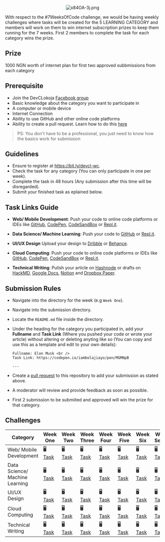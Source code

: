<div align="center">

![x84OA-3j.png](https://cdn.hashnode.com/res/hashnode/image/upload/v1588872349664/5RKQN7gyi.png)

</div>

With respect to the #7WeeksOfCode challenge, we would be having weekly challenges where tasks will be created for the 5 LEARNING CATEGORY and members will work on them to win internet subscription prizes to keep them running for the 7 weeks. First 2 members to complete the task for each category wins the prize.

## Prize

1000 NGN worth of internet plan for first two approved subbmissions from each category

## Prerequisite

- Join the DevCLokoja [Facebook group](https://web.facebook.com/groups/devclokoja)
- Basic knowledge about the category you want to participate in
- A computer or mobile device
- Internet Connection
- Ability to use GitHub and other online code platforms
- Ability to create a pull request. Learn how to do this [here](https://www.youtube.com/watch?v=e3bjQX9jIBk)

> PS: You don't have to be a professional, you just need to know how the basics work for submission

## Guidelines

- Ensure to register at https://bit.ly/devcl-wc.
- Check the task for any category (You can only participate in one per week).
- Complete the task in 48 hours (Any submission after this time will be disregarded).
- Submit your finished task as eplained below.

## Task Links Guide

- **Web/ Mobile Development**: Push your code to online code platforms or IDEs like [GitHub](https://github.com), [CodePen](https://codepen.io/), [CodeSandBox](https://codesandbox.io) or [Repl.it](https://repl.it/).

- **Data Science/ Machine Learning**: Push your code to [GitHub](https://github.com) or [Repl.it](https://repl.it).

- **UI/UX Design** Upload your design to [Dribble](https://dribbble.com/) or [Behance](http://behance.net/).

- **Cloud Computing**: Push your code to online code platforms or IDEs like [GitHub](https://github.com), [CodePen](https://codepen.io/), [CodeSandBox](https://codesandbox.io) or [Repl.it](https://repl.it/).

- **Technical Writing**: Pulish your article on [Hashnode](https://hashnode.com) or drafts on [HackMD](https://hackmd.io), [Google Docs](https://docs.google.com/), [Notion](https://www.notion.so/) and [Dropbox Paper](https://paper.dropbox.com/).

## Submission Rules

- Navigate into the directory for the week (e.g `Week One`).
- Navigate into the submission directory.
- Locate the `README.md` file inside the directory.
- Under the heading for the category you participated in, add your **Fullname** and **Task Link** (Where you pushed your code or wrote your article) without altering or deleting anyting like so (You can copy and use this as a template and edit to your own details):
  
  ```
  Fullname: Elon Musk <br />
  Task Link: https://codepen.io/iambolajiayo/pen/MGMNpB
  
  ---
  
  ```

- Create a [pull request](https://help.github.com/en/github/collaborating-with-issues-and-pull-requests/creating-a-pull-request) to this repository to add your submission as stated above.
- A moderator will review and provide feedback as soon as possible.
- First 2 submission to be submiited and approved will win the prize for that category.

## Challenges

| Category                       | Week One                                                                                                  | Week Two                                                                                                  | Week Three                                                                                                | Week Four                                                                                                 | Week Five                                                                                                 | Week Six                                                                                                  | Week Seven                                                                                                |
|--------------------------------|-----------------------------------------------------------------------------------------------------------|-----------------------------------------------------------------------------------------------------------|-----------------------------------------------------------------------------------------------------------|-----------------------------------------------------------------------------------------------------------|-----------------------------------------------------------------------------------------------------------|-----------------------------------------------------------------------------------------------------------|-----------------------------------------------------------------------------------------------------------|
| Web/ Mobile Development        | 🖥️ [Task](https://github.com/devclokoja/weekly-challenges/tree/master/week1#web-mobile-development)        | 🖥️ [Task](https://github.com/devclokoja/weekly-challenges/tree/master/week2#web-mobile-development)        | 🖥️ [Task](https://github.com/devclokoja/weekly-challenges/tree/master/week3#web-mobile-development)        | 🖥️ [Task](https://github.com/devclokoja/weekly-challenges/tree/master/week4#web-mobile-development)        | 🖥️ [Task](https://github.com/devclokoja/weekly-challenges/tree/master/week4#technical-writing)             | 🖥️ [Task](https://github.com/devclokoja/weekly-challenges/tree/master/week6#web-mobile-development)        | 🖥️ [Task](https://github.com/devclokoja/weekly-challenges/tree/master/week7#web-mobile-development)        |
| Data Science/ Machine Learning | 🖥️ [Task](https://github.com/devclokoja/weekly-challenges/tree/master/week1#data-science-machine-learning) | 🖥️ [Task](https://github.com/devclokoja/weekly-challenges/tree/master/week2#data-science-machine-learning) | 🖥️ [Task](https://github.com/devclokoja/weekly-challenges/tree/master/week3#data-science-machine-learning) | 🖥️ [Task](https://github.com/devclokoja/weekly-challenges/tree/master/week4#data-science-machine-learning) | 🖥️ [Task](https://github.com/devclokoja/weekly-challenges/tree/master/week5#data-science-machine-learning) | 🖥️ [Task](https://github.com/devclokoja/weekly-challenges/tree/master/week6#data-science-machine-learning) | 🖥️ [Task](https://github.com/devclokoja/weekly-challenges/tree/master/week7#data-science-machine-learning) |
| UI/UX Design                   | 🖥️ [Task](https://github.com/devclokoja/weekly-challenges/tree/master/week1#uiux-design)                   | 🖥️ [Task](https://github.com/devclokoja/weekly-challenges/tree/master/week2#uiux-design)                   | 🖥️ [Task](https://github.com/devclokoja/weekly-challenges/tree/master/week3#data-science-machine-learning) | 🖥️ [Task](https://github.com/devclokoja/weekly-challenges/tree/master/week4#uiux-design)                   | 🖥️ [Task](https://github.com/devclokoja/weekly-challenges/tree/master/week5#data-science-machine-learning) | 🖥️ [Task](https://github.com/devclokoja/weekly-challenges/tree/master/week6#uiux-design)                   | 🖥️ [Task](https://github.com/devclokoja/weekly-challenges/tree/master/week7#uiux-design)                   |
| Cloud Computing                | 🖥️ [Task](https://github.com/devclokoja/weekly-challenges/tree/master/week1#cloud-computing)               | 🖥️ [Task](https://github.com/devclokoja/weekly-challenges/tree/master/week2#cloud-computing)               | 🖥️ [Task](https://github.com/devclokoja/weekly-challenges/tree/master/week3#cloud-computing)               | 🖥️ [Task](https://github.com/devclokoja/weekly-challenges/tree/master/week4#cloud-computing)               | 🖥️ [Task](https://github.com/devclokoja/weekly-challenges/tree/master/week5#cloud-computing)               | 🖥️ [Task](https://github.com/devclokoja/weekly-challenges/tree/master/week6#cloud-computing)               | 🖥️ [Task](https://github.com/devclokoja/weekly-challenges/tree/master/week7#cloud-computing)               |
| Technical Writing              | 🖥️ [Task](https://github.com/devclokoja/weekly-challenges/tree/master/week1#technical-writing)             | 🖥️ [Task](https://github.com/devclokoja/weekly-challenges/tree/master/week2#technical-writing)             | 🖥️ [Task](https://github.com/devclokoja/weekly-challenges/tree/master/week3#technical-writing)             | 🖥️ [Task](https://github.com/devclokoja/weekly-challenges/tree/master/week4#technical-writing)             | 🖥️ [Task](https://github.com/devclokoja/weekly-challenges/tree/master/week5#cloud-computing)               | 🖥️ [Task](https://github.com/devclokoja/weekly-challenges/tree/master/week6#technical-writing)             | 🖥️ [Task](https://github.com/devclokoja/weekly-challenges/tree/master/week7#technical-writing)             |
